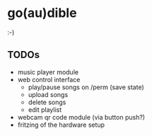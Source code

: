 # go(au)dible

:-)

## TODOs

* music player module
* web control interface
  * play/pause songs on /perm (save state)
  * upload songs
  * delete songs
  * edit playlist
* webcam qr code module (via button push?)
* fritzing of the hardware setup
